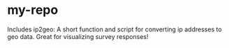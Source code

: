 # my-repo

Includes ip2geo:
A short function and script for converting ip addresses to geo data. Great for visualizing survey responses! 
